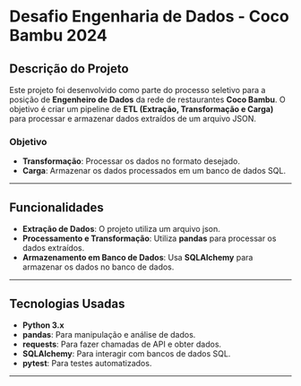 # Desafio Engenharia de Dados - Coco Bambu 2024

## **Descrição do Projeto**
Este projeto foi desenvolvido como parte do processo seletivo para a posição de **Engenheiro de Dados** da rede de restaurantes **Coco Bambu**. O objetivo é criar um pipeline de **ETL (Extração, Transformação e Carga)** para processar e armazenar dados extraídos de um arquivo JSON.

### **Objetivo**
- **Transformação**: Processar os dados no formato desejado.
- **Carga**: Armazenar os dados processados em um banco de dados SQL.

---

## **Funcionalidades**
- **Extração de Dados**: O projeto utiliza um arquivo json.
- **Processamento e Transformação**: Utiliza **pandas** para processar os dados extraídos.
- **Armazenamento em Banco de Dados**: Usa **SQLAlchemy** para armazenar os dados no banco de dados.

---

## **Tecnologias Usadas**
- **Python 3.x**
- **pandas**: Para manipulação e análise de dados.
- **requests**: Para fazer chamadas de API e obter dados.
- **SQLAlchemy**: Para interagir com bancos de dados SQL.
- **pytest**: Para testes automatizados.

---


